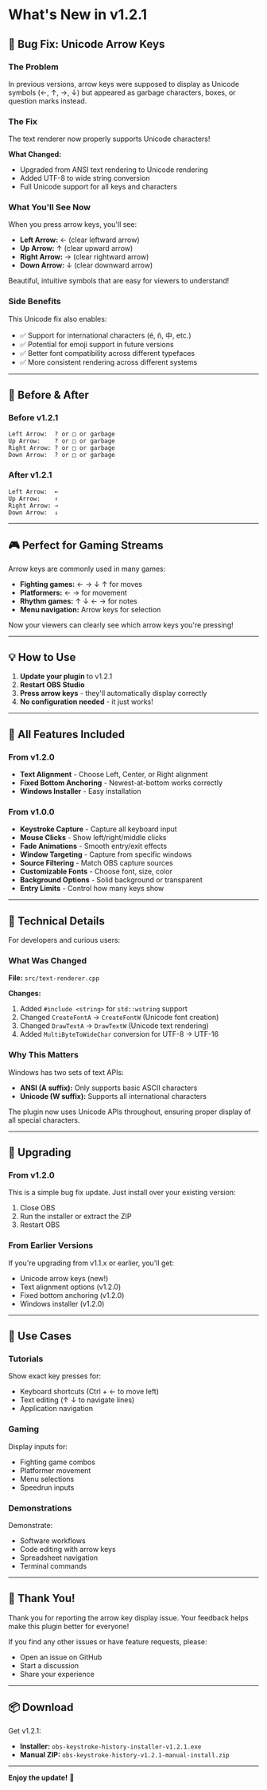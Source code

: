 # What's New in v1.2.1

## 🐛 Bug Fix: Unicode Arrow Keys

### The Problem
In previous versions, arrow keys were supposed to display as Unicode symbols (←, ↑, →, ↓) but appeared as garbage characters, boxes, or question marks instead.

### The Fix
The text renderer now properly supports Unicode characters!

**What Changed:**
- Upgraded from ANSI text rendering to Unicode rendering
- Added UTF-8 to wide string conversion
- Full Unicode support for all keys and characters

### What You'll See Now
When you press arrow keys, you'll see:
- **Left Arrow:** ← (clear leftward arrow)
- **Up Arrow:** ↑ (clear upward arrow)
- **Right Arrow:** → (clear rightward arrow)
- **Down Arrow:** ↓ (clear downward arrow)

Beautiful, intuitive symbols that are easy for viewers to understand!

### Side Benefits
This Unicode fix also enables:
- ✅ Support for international characters (é, ñ, 中, etc.)
- ✅ Potential for emoji support in future versions
- ✅ Better font compatibility across different typefaces
- ✅ More consistent rendering across different systems

---

## 📸 Before & After

### Before v1.2.1
```
Left Arrow:  ? or □ or garbage
Up Arrow:    ? or □ or garbage
Right Arrow: ? or □ or garbage
Down Arrow:  ? or □ or garbage
```

### After v1.2.1
```
Left Arrow:  ←
Up Arrow:    ↑
Right Arrow: →
Down Arrow:  ↓
```

---

## 🎮 Perfect for Gaming Streams

Arrow keys are commonly used in many games:
- **Fighting games:** ← → ↓ ↑ for moves
- **Platformers:** ← → for movement
- **Rhythm games:** ↑ ↓ ← → for notes
- **Menu navigation:** Arrow keys for selection

Now your viewers can clearly see which arrow keys you're pressing!

---

## 💡 How to Use

1. **Update your plugin** to v1.2.1
2. **Restart OBS Studio**
3. **Press arrow keys** - they'll automatically display correctly
4. **No configuration needed** - it just works!

---

## 🌟 All Features Included

### From v1.2.0
- **Text Alignment** - Choose Left, Center, or Right alignment
- **Fixed Bottom Anchoring** - Newest-at-bottom works correctly
- **Windows Installer** - Easy installation

### From v1.0.0
- **Keystroke Capture** - Capture all keyboard input
- **Mouse Clicks** - Show left/right/middle clicks
- **Fade Animations** - Smooth entry/exit effects
- **Window Targeting** - Capture from specific windows
- **Source Filtering** - Match OBS capture sources
- **Customizable Fonts** - Choose font, size, color
- **Background Options** - Solid background or transparent
- **Entry Limits** - Control how many keys show

---

## 🔧 Technical Details

For developers and curious users:

### What Was Changed
**File:** `src/text-renderer.cpp`

**Changes:**
1. Added `#include <string>` for `std::wstring` support
2. Changed `CreateFontA` → `CreateFontW` (Unicode font creation)
3. Changed `DrawTextA` → `DrawTextW` (Unicode text rendering)
4. Added `MultiByteToWideChar` conversion for UTF-8 → UTF-16

### Why This Matters
Windows has two sets of text APIs:
- **ANSI (A suffix):** Only supports basic ASCII characters
- **Unicode (W suffix):** Supports all international characters

The plugin now uses Unicode APIs throughout, ensuring proper display of all special characters.

---

## 🔄 Upgrading

### From v1.2.0
This is a simple bug fix update. Just install over your existing version:
1. Close OBS
2. Run the installer or extract the ZIP
3. Restart OBS

### From Earlier Versions
If you're upgrading from v1.1.x or earlier, you'll get:
- Unicode arrow keys (new!)
- Text alignment options (v1.2.0)
- Fixed bottom anchoring (v1.2.0)
- Windows installer (v1.2.0)

---

## 🎯 Use Cases

### Tutorials
Show exact key presses for:
- Keyboard shortcuts (Ctrl + ← to move left)
- Text editing (↑ ↓ to navigate lines)
- Application navigation

### Gaming
Display inputs for:
- Fighting game combos
- Platformer movement
- Menu selections
- Speedrun inputs

### Demonstrations
Demonstrate:
- Software workflows
- Code editing with arrow keys
- Spreadsheet navigation
- Terminal commands

---

## 🙏 Thank You!

Thank you for reporting the arrow key display issue. Your feedback helps make this plugin better for everyone!

If you find any other issues or have feature requests, please:
- Open an issue on GitHub
- Start a discussion
- Share your experience

---

## 📦 Download

Get v1.2.1:
- **Installer:** `obs-keystroke-history-installer-v1.2.1.exe`
- **Manual ZIP:** `obs-keystroke-history-v1.2.1-manual-install.zip`

---

**Enjoy the update!** 🎉
